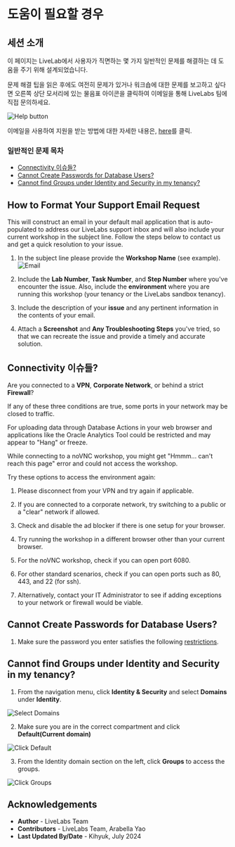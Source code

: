 # 도움이 필요할 경우

## 세션 소개
이 페이지는 LiveLab에서 사용자가 직면하는 몇 가지 일반적인 문제를 해결하는 데 도움을 주기 위해 설계되었습니다.

문제 해결 팁을 읽은 후에도 여전히 문제가 있거나 워크숍에 대한 문제를 보고하고 싶다면 오른쪽 상단 모서리에 있는 물음표 아이콘을 클릭하여 이메일을 통해 LiveLabs 팀에 직접 문의하세요.

![Help button](https://github.com/user-attachments/assets/2d46fe0d-355b-477b-96f3-089f9a43eeae)


이메일을 사용하여 지원을 받는 방법에 대한 자세한 내용은, [here](#HowtoFormatYourSupportEmailRequest)를 클릭.

### 일반적인 문제 목차
  - [Connectivity 이슈들?](#Connectivity이슈들?)
  - [Cannot Create Passwords for Database Users?](#CannotCreatePasswordsforDatabaseUsers?)
  - [Cannot find Groups under Identity and Security in my tenancy?](#CannotfindGroupsunderIdentityandSecurityinmytenancy?)

## How to Format Your Support Email Request
This will construct an email in your default mail application that is auto-populated to address our LiveLabs support inbox and will also include your current workshop in the subject line. Follow the steps below to contact us and get a quick resolution to your issue.

1. In the subject line please provide the **Workshop Name** (see example).
    ![Email](./images/e-mail.png)

2. Include the **Lab Number**, **Task Number**, and **Step Number** where you've encounter the issue. Also, include the **environment** where you are running this workshop (your tenancy or the LiveLabs sandbox tenancy).

3. Include the description of your **issue** and any pertinent information in the contents of your email.

4. Attach a **Screenshot** and **Any Troubleshooting Steps** you've tried, so that we can recreate the issue and provide a timely and accurate solution.

## Connectivity 이슈들?

Are you connected to a **VPN**, **Corporate Network**, or behind a strict **Firewall**?

If any of these three conditions are true, some ports in your network may be closed to traffic.

For uploading data through Database Actions in your web browser and applications like the Oracle Analytics Tool could be restricted and may appear to "Hang" or freeze.

While connecting to a noVNC workshop, you might get "Hmmm... can't reach this page" error and could not access the workshop.

Try these options to access the environment again:

1. Please disconnect from your VPN and try again if applicable.

2. If you are connected to a corporate network, try switching to a public or a "clear" network if allowed.

3. Check and disable the ad blocker if there is one setup for your browser.

4. Try running the workshop in a different browser other than your current browser.

5. For the noVNC workshop, check if you can open port 6080.

6. For other standard scenarios, check if you can open ports such as 80, 443, and 22 (for ssh).

7. Alternatively, contact your IT Administrator to see if adding exceptions to your network or firewall would be viable.

## Cannot Create Passwords for Database Users?

1. Make sure the password you enter satisfies the following [restrictions](https://docs.oracle.com/en/cloud/saas/marketing/responsys-user/Account_PasswordRestrictions.htm).

## Cannot find Groups under Identity and Security in my tenancy?

1. From the navigation menu, click **Identity & Security** and select **Domains** under **Identity**.

  ![Select Domains](./images/select-domain.png " ")

2. Make sure you are in the correct compartment and click **Default(Current domain)**

  ![Click Default](./images/domain-groups.png " ")

3. From the Identity domain section on the left, click **Groups** to access the groups.

  ![Click Groups](./images/click-groups.png " ")

## Acknowledgements
* **Author** - LiveLabs Team
* **Contributors** - LiveLabs Team, Arabella Yao
* **Last Updated By/Date** - Kihyuk, July 2024
